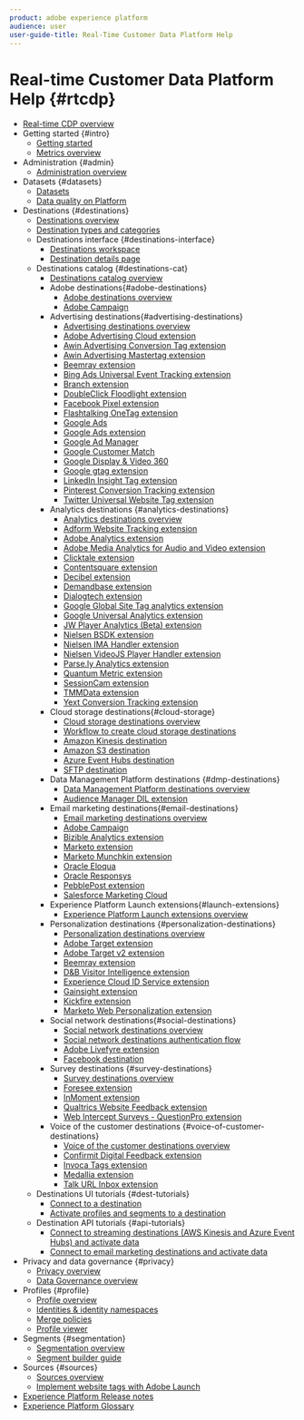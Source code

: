 ```yaml
---
product: adobe experience platform
audience: user
user-guide-title: Real-Time Customer Data Platform Help
---
```


# Real-time Customer Data Platform Help {#rtcdp}

* [Real-time CDP overview](overview.md)
* Getting started {#intro}
  * [Getting started](get-started.md)
  * [Metrics overview](home-page-dashboards.md)
* Administration {#admin}
  * [Administration overview](administration/admin-overview.md)
* Datasets {#datasets}
  * [Datasets](datasets/dataset.md)
  * [Data quality on Platform](datasets/data-quality.md)
* Destinations {#destinations}
  * [Destinations overview](destinations/destinations-overview.md)
  * [Destination types and categories](/help/rtcdp/destinations/destination-types.md)
  * Destinations interface  {#destinations-interface}
    * [Destinations workspace](destinations/destinations-workspace.md)
    * [Destination details page](destinations/destination-details-page.md)
  * Destinations catalog {#destinations-cat}
    * [Destinations catalog overview](destinations/destinations-catalog.md)
    * Adobe destinations{#adobe-destinations}
      * [Adobe destinations overview](destinations/adobe-destinations.md)
      * [Adobe Campaign](destinations/adobe-campaign-destination.md)
    * Advertising destinations{#advertising-destinations}
      * [Advertising destinations overview](destinations/advertising-destinations.md)
      * [Adobe Advertising Cloud extension](/help/rtcdp/destinations/adobe-advertising-cloud-extension.md)
      * [Awin Advertising Conversion Tag extension](/help/rtcdp/destinations/awin-conversiontag-extension.md)
      * [Awin Advertising Mastertag extension](/help/rtcdp/destinations/awin-mastertag-extension.md)
      * [Beemray extension](/help/rtcdp/destinations/beemray-extension.md)
      * [Bing Ads Universal Event Tracking extension](/help/rtcdp/destinations/bing-ads-extension.md)
      * [Branch extension](/help/rtcdp/destinations/branch-extension.md)
      * [DoubleClick Floodlight extension](/help/rtcdp/destinations/doubleclick-floodlight-extension.md)
      * [Facebook Pixel extension](/help/rtcdp/destinations/facebook-pixel-extension.md)
      * [Flashtalking OneTag extension](/help/rtcdp/destinations/flashtalking-extension.md)
      * [Google Ads](/help/rtcdp/destinations/google-ads-destination.md)
      * [Google Ads extension](/help/rtcdp/destinations/google-ads-extension.md)
      * [Google Ad Manager](/help/rtcdp/destinations/google-ad-manager-destination.md)
      * [Google Customer Match](/help/rtcdp/destinations/google-customer-match-destination.md)
      * [Google Display & Video 360](/help/rtcdp/destinations/google-dv360-destination.md)
      * [Google gtag extension](/help/rtcdp/destinations/gtag-advertising-extension.md)
      * [LinkedIn Insight Tag extension](/help/rtcdp/destinations/linkedin-extension.md)
      * [Pinterest Conversion Tracking extension](destinations/pinterest-extension.md)
      * [Twitter Universal Website Tag extension](destinations/twitter-uwt-extension.md)
    * Analytics destinations {#analytics-destinations}
      * [Analytics destinations overview](destinations/analytics-destinations.md)
      * [Adform Website Tracking extension](/help/rtcdp/destinations/adform-extension.md)
      * [Adobe Analytics extension](/help/rtcdp/destinations/adobe-analytics-extension.md)
      * [Adobe Media Analytics for Audio and Video extension](/help/rtcdp/destinations/adobe-video-analytics-extension.md)
      * [Clicktale extension](/help/rtcdp/destinations/clicktale-extension.md)
      * [Contentsquare extension](/help/rtcdp/destinations/contentsquare-extension.md)
      * [Decibel extension](/help/rtcdp/destinations/decibel-extension.md)
      * [Demandbase extension](/help/rtcdp/destinations/demandbase-extension.md)
      * [Dialogtech extension](/help/rtcdp/destinations/dialogtech-extension.md)
      * [Google Global Site Tag analytics extension](/help/rtcdp/destinations/gtag-analytics-extension.md)
      * [Google Universal Analytics extension](/help/rtcdp/destinations/google-universal-analytics-extension.md)
      * [JW Player Analytics (Beta) extension](/help/rtcdp/destinations/jw-player-analytics-extension.md)
      * [Nielsen BSDK extension](destinations/nielsen-bsdk-extension.md)
      * [Nielsen IMA Handler extension](destinations/nielsen-ima-extension.md)
      * [Nielsen VideoJS Player Handler extension](destinations/nielsen-videojs-extension.md)
      * [Parse.ly Analytics extension](destinations/parsely-extension.md)
      * [Quantum Metric extension](destinations/quantum-metric-extension.md)
      * [SessionCam extension](destinations/sessioncam-extension.md)
      * [TMMData extension](destinations/tmmdata-extension.md)
      * [Yext Conversion Tracking extension](destinations/yext-extension.md)
    * Cloud storage destinations{#cloud-storage}
      * [Cloud storage destinations overview](destinations/cloud-storage-destinations.md)
      * [Workflow to create cloud storage destinations](/help/rtcdp/destinations/cloud-storage-destinations-workflow.md)
      * [Amazon Kinesis destination](/help/rtcdp/destinations/amazon-kinesis-destination.md)
      * [Amazon S3 destination](destinations/amazon-s3-destination.md)
      * [Azure Event Hubs destination](/help/rtcdp/destinations/azure-event-hubs-destination.md)
      * [SFTP destination](destinations/sftp-destination.md)
    * Data Management Platform destinations {#dmp-destinations}
      * [Data Management Platform destinations overview](destinations/dmp-destinations.md)
      * [Audience Manager DIL extension](/help/rtcdp/destinations/aam-dil-extension.md)
    * Email marketing destinations{#email-destinations}
      * [Email marketing destinations overview](destinations/email-marketing-destinations.md)
      * [Adobe Campaign](destinations/adobe-campaign-destination.md)
      * [Bizible Analytics extension](/help/rtcdp/destinations/bizible-extension.md)
      * [Marketo extension](destinations/marketo-extension.md)
      * [Marketo Munchkin extension](destinations/marketo-munchkin-extension.md)
      * [Oracle Eloqua](destinations/oracle-eloqua-destination.md)
      * [Oracle Responsys](destinations/oracle-responsys-destination.md)
      * [PebblePost extension](destinations/pebblepost-extension.md)
      * [Salesforce Marketing Cloud](destinations/salesforce-marketing-cloud-destination.md)
    * Experience Platform Launch extensions{#launch-extensions}
      * [Experience Platform Launch extensions overview](/help/rtcdp/destinations/experience-platform-launch-extensions.md)  
    * Personalization destinations {#personalization-destinations}
      * [Personalization destinations overview](/help/rtcdp/destinations/personalization-destinations.md)
      * [Adobe Target extension](/help/rtcdp/destinations/adobe-target-extension.md)
      * [Adobe Target v2 extension](/help/rtcdp/destinations/adobe-target-v2-extension.md)
      * [Beemray extension](/help/rtcdp/destinations/beemray-extension.md)
      * [D&B Visitor Intelligence extension](/help/rtcdp/destinations/dnb-extension.md)
      * [Experience Cloud ID Service extension](/help/rtcdp/destinations/adobe-ecid-extension.md)
      * [Gainsight extension](/help/rtcdp/destinations/gainsight-extension.md)
      * [Kickfire extension](/help/rtcdp/destinations/kickfire-extension.md)
      * [Marketo Web Personalization extension](destinations/marketo-web-personalization-extension.md)
    * Social network destinations{#social-destinations}
      * [Social network destinations overview](/help/rtcdp/destinations/social-network-destinations.md)
      * [Social network destinations authentication flow](/help/rtcdp/destinations/social-network-destinations-workflow.md)
      * [Adobe Livefyre extension](/help/rtcdp/destinations/adobe-livefyre-extension.md)
      * [Facebook destination](/help/rtcdp/destinations/facebook-destination.md)
    * Survey destinations {#survey-destinations}
      * [Survey destinations overview](/help/rtcdp/destinations/survey-destinations.md)
      * [Foresee extension](/help/rtcdp/destinations/foresee-extension.md)
      * [InMoment extension](/help/rtcdp/destinations/inmoment-extension.md)
      * [Qualtrics Website Feedback extension](destinations/qualtrics-extension.md)
      * [Web Intercept Surveys - QuestionPro extension](/help/rtcdp/destinations/web-intercept-surveys-extension.md)
    * Voice of the customer destinations {#voice-of-customer-destinations}
      * [Voice of the customer destinations overview](/help/rtcdp/destinations/voice-of-customer-destinations.md)
      * [Confirmit Digital Feedback extension](/help/rtcdp/destinations/confirmit-digital-feedback-extension.md)
      * [Invoca Tags extension](/help/rtcdp/destinations/invoca-extension.md)
      * [Medallia extension](destinations/medallia-extension.md)
      * [Talk URL Inbox extension](destinations/talkurl-extension.md)
  * Destinations UI tutorials {#dest-tutorials}
    * [Connect to a destination](/help/rtcdp/destinations/connect-destination.md)
    * [Activate profiles and segments to a destination](destinations/activate-destinations.md)
  * Destination API tutorials {#api-tutorials}
    *  [Connect to streaming destinations (AWS Kinesis and Azure Event Hubs) and activate data](/help/rtcdp/destinations/streaming-destinations-api-tutorial.md)
    *  [Connect to email marketing destinations and activate data](/help/tutorials/destinations/email-marketing-api.md)
* Privacy and data governance {#privacy}
  * [Privacy overview](privacy/privacy-overview.md)
  * [Data Governance overview](privacy/data-governance-overview.md)
* Profiles {#profile}
  * [Profile overview](profile/profile-overview.md)
  * [Identities & identity namespaces](profile/identities-overview.md)
  * [Merge policies](profile/merge-policies.md)
  * [Profile viewer](profile/profile-viewer.md)
* Segments {#segmentation}
  * [Segmentation overview](segmentation/segmentation-overview.md)
  * [Segment builder guide](segmentation/segment-builder-guide.md)
* Sources {#sources}
  * [Sources overview](sources/sources-overview.md)
  * [Implement website tags with Adobe Launch](sources/launch.md)
* [Experience Platform Release notes](https://www.adobe.com/go/platform-release-notes-en)
* [Experience Platform Glossary](https://www.adobe.com/go/platform-glossary-en)
